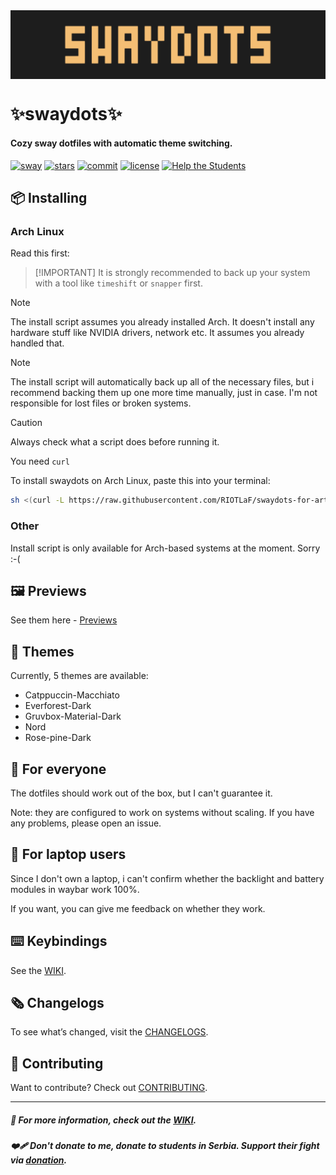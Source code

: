 <img align="center" src="assets/banner.png" />

# ✨swaydots✨
#### Cozy sway dotfiles with automatic theme switching.

[![sway](https://img.shields.io/badge/sway-62B9D4?logo=sway&logoColor=white)](#)
[![stars](https://img.shields.io/github/stars/aceydot/swaydots?&color=C9B233&style=flat)](#)
[![commit](https://img.shields.io/github/last-commit/aceydot/swaydots?&color=6CC070&style=flat)](#)
[![license](https://img.shields.io/badge/GNU-GPL%203.0-a32d2a?logo=gnu&logoColor=black&labelColor=ffffff)](#)
[![Help the Students](https://img.shields.io/badge/Help%20the%20Students-ffffff?logo=undertale&logoColor=pink)](https://podrzistudente.org/doniraj)

## 📦 Installing

### Arch Linux

Read this first:

>  [!IMPORTANT]
> It is strongly recommended to back up your system with a tool like `timeshift` or `snapper` first.

> [!NOTE]
> The install script assumes you already installed Arch. It doesn't install any hardware stuff like NVIDIA drivers, network etc. It assumes you already handled that.

> [!NOTE]
> The install script will automatically back up all of the necessary files, but i recommend backing them up one more time manually, just in case. I'm not responsible for lost files or broken systems.

> [!CAUTION]
> Always check what a script does before running it.

You need `curl`

To install swaydots on Arch Linux, paste this into your terminal:

```bash
sh <(curl -L https://raw.githubusercontent.com/RIOTLaF/swaydots-for-artix/refs/heads/main/install.sh)
```

### Other

Install script is only available for Arch-based systems at the moment. Sorry :-(

## 🖼️ Previews

See them here - [Previews](https://github.com/aceydot/swaydots/wiki/Previews)

## 🎨 Themes

Currently, 5 themes are available:

- Catppuccin-Macchiato
- Everforest-Dark
- Gruvbox-Material-Dark
- Nord
- Rose-pine-Dark

## 🚨 For everyone

The dotfiles should work out of the box, but I can't guarantee it.

Note: they are configured to work on systems without scaling. If you have any problems, please open an issue.

## 🚨 For laptop users

Since I don't own a laptop, i can't confirm whether the backlight and battery modules in waybar work 100%.

If you want, you can give me feedback on whether they work.

## ⌨️ Keybindings

See the [WIKI](https://github.com/aceydot/swaydots/wiki/Keybindings).

## 🗞️ Changelogs

To see what’s changed, visit the [CHANGELOGS](https://github.com/aceydot/swaydots/wiki/Changelogs).

## 🤝 Contributing

Want to contribute? Check out [CONTRIBUTING](CONTRIBUTING.md).

---

##### 📖 For more information, check out the [WIKI](https://github.com/aceydot/swaydots/wiki).

##### ❤️‍🩹 Don't donate to me, donate to students in Serbia. Support their fight via [donation](https://podrzistudente.org/doniraj).
